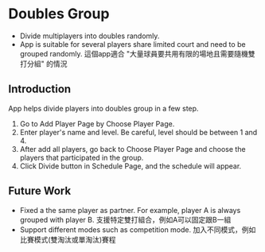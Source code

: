 # Doubles Group 
* Divide multiplayers into doubles randomly.
* App is suitable for several players share limited court and need to be grouped randomly. 這個app適合 "大量球員要共用有限的場地且需要隨機雙打分組" 的情況

## Introduction
App helps divide players into doubles group in a few step.
1. Go to Add Player Page by Choose Player Page.
2. Enter player's name and level. Be careful, level should be between 1 and 4.
3. After add all players, go back to Choose Player Page and choose the players that participated in the group.
4. Click Divide button in Schedule Page, and the schedule will appear.

## Future Work
* Fixed a the same player as partner. For example, player A is always grouped with player B. 支援特定雙打組合，例如A可以固定跟B一組
* Support different modes such as competition mode. 加入不同模式，例如比賽模式(雙淘汰或單淘汰)賽程
